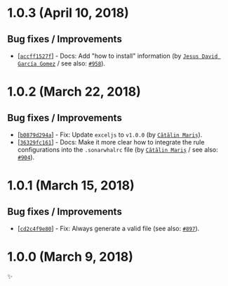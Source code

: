 # 1.0.3 (April 10, 2018)

## Bug fixes / Improvements

* [[`accff1527f`](https://github.com/sonarwhal/sonarwhal/commit/accff1527f07e4cb932cb79bf90ceadacbef0620)] - Docs: Add "how to install" information (by [`Jesus David García Gomez`](https://github.com/sarvaje) / see also: [`#958`](https://github.com/sonarwhal/sonarwhal/issues/958)).


# 1.0.2 (March 22, 2018)

## Bug fixes / Improvements

* [[`b0879d294a`](https://github.com/sonarwhal/sonarwhal/commit/b0879d294a0ee5a87d569fed78964e61fcb778a2)] - Fix: Update `exceljs` to `v1.0.0` (by [`Cătălin Mariș`](https://github.com/alrra)).
* [[`36329fc161`](https://github.com/sonarwhal/sonarwhal/commit/36329fc161d90e8cf1b593d6fcde7262f3ceabae)] - Docs: Make it more clear how to integrate the rule configurations into the `.sonarwhalrc` file (by [`Cătălin Mariș`](https://github.com/alrra) / see also: [`#904`](https://github.com/sonarwhal/sonarwhal/issues/904)).


# 1.0.1 (March 15, 2018)

## Bug fixes / Improvements

* [[`cd2c4f9e80`](https://github.com/sonarwhal/sonarwhal/commit/cd2c4f9e801b1857de8b9f19319163a1fba04baf)] - Fix: Always generate a valid file (see also: [`#897`](https://github.com/sonarwhal/sonarwhal/issues/897)).


# 1.0.0 (March 9, 2018)

✨
